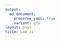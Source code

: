 ```yaml
---
output: 
  md_document:
    preserve_yaml: true
    variant: gfm
layout: page
title: Lab 11
---
```


